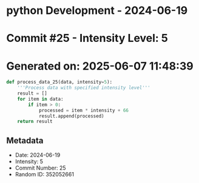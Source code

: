 ﻿# python Development - 2024-06-19
# Commit #25 - Intensity Level: 5
# Generated on: 2025-06-07 11:48:39
```python
def process_data_25(data, intensity=5):
    '''Process data with specified intensity level'''
    result = []
    for item in data:
        if item > 0:
            processed = item * intensity + 66
            result.append(processed)
    return result
```
## Metadata
- Date: 2024-06-19
- Intensity: 5
- Commit Number: 25
- Random ID: 352052661

